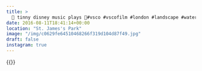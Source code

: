 ```yaml
---
title: >
  🍃 tinny disney music plays 🍃#vsco #vscofilm #london #landscape #water #architecture #stjamespark
date: 2016-08-11T18:41:14+00:00
location: "St. James's Park"
image: "/img/c0629fe64510468266f319d104d87f49.jpg"
draft: false
instagram: true
---
```


{{<photo src="/img/c0629fe64510468266f319d104d87f49.jpg">}}
